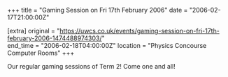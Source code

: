+++
title = "Gaming Session on Fri 17th February 2006"
date = "2006-02-17T21:00:00Z"

[extra]
original = "https://uwcs.co.uk/events/gaming-session-on-fri-17th-february-2006-1474488974303/"    
end_time = "2006-02-18T04:00:00Z"
location = "Physics Concourse Computer Rooms"
+++

Our regular gaming sessions of Term 2\! Come one and all\!

